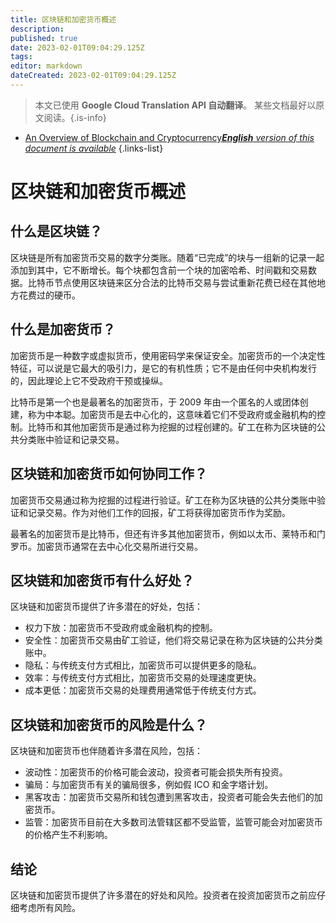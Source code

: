 ```yaml
---
title: 区块链和加密货币概述
description: 
published: true
date: 2023-02-01T09:04:29.125Z
tags: 
editor: markdown
dateCreated: 2023-02-01T09:04:29.125Z
---
```


> 本文已使用 **Google Cloud Translation API 自动翻译**。
某些文档最好以原文阅读。{.is-info}

- [An Overview of Blockchain and Cryptocurrency***English** version of this document is available*](/en/Knowledge-base/Common/an-overview-of-blockchain-and-cryptocurrency)
{.links-list}



# 区块链和加密货币概述

## 什么是区块链？

区块链是所有加密货币交易的数字分类账。随着“已完成”的块与一组新的记录一起添加到其中，它不断增长。每个块都包含前一个块的加密哈希、时间戳和交易数据。比特币节点使用区块链来区分合法的比特币交易与尝试重新花费已经在其他地方花费过的硬币。

## 什么是加密货币？

加密货币是一种数字或虚拟货币，使用密码学来保证安全。加密货币的一个决定性特征，可以说是它最大的吸引力，是它的有机性质；它不是由任何中央机构发行的，因此理论上它不受政府干预或操纵。

比特币是第一个也是最著名的加密货币，于 2009 年由一个匿名的人或团体创建，称为中本聪。加密货币是去中心化的，这意味着它们不受政府或金融机构的控制。比特币和其他加密货币是通过称为挖掘的过程创建的。矿工在称为区块链的公共分类账中验证和记录交易。

## 区块链和加密货币如何协同工作？

加密货币交易通过称为挖掘的过程进行验证。矿工在称为区块链的公共分类账中验证和记录交易。作为对他们工作的回报，矿工将获得加密货币作为奖励。

最著名的加密货币是比特币，但还有许多其他加密货币，例如以太币、莱特币和门罗币。加密货币通常在去中心化交易所进行交易。

## 区块链和加密货币有什么好处？

区块链和加密货币提供了许多潜在的好处，包括：

- 权力下放：加密货币不受政府或金融机构的控制。
- 安全性：加密货币交易由矿工验证，他们将交易记录在称为区块链的公共分类账中。
- 隐私：与传统支付方式相比，加密货币可以提供更多的隐私。
- 效率：与传统支付方式相比，加密货币交易的处理速度更快。
- 成本更低：加密货币交易的处理费用通常低于传统支付方式。

## 区块链和加密货币的风险是什么？

区块链和加密货币也伴随着许多潜在风险，包括：

- 波动性：加密货币的价格可能会波动，投资者可能会损失所有投资。
- 骗局：与加密货币有关的骗局很多，例如假 ICO 和金字塔计划。
- 黑客攻击：加密货币交易所和钱包遭到黑客攻击，投资者可能会失去他们的加密货币。
- 监管：加密货币目前在大多数司法管辖区都不受监管，监管可能会对加密货币的价格产生不利影响。

## 结论

区块链和加密货币提供了许多潜在的好处和风险。投资者在投资加密货币之前应仔细考虑所有风险。